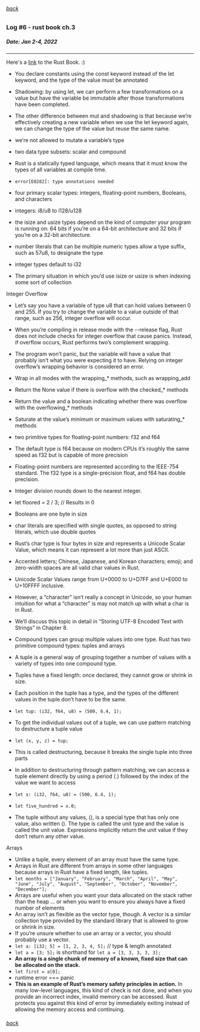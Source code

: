 ###### [back](./../README.md)

### Log #6 - rust book ch.3
##### Date: Jan 2-4, 2022
-----------
Here's a [link](https://doc.rust-lang.org/book/) to the Rust Book. :)

- You declare constants using the const keyword instead of the let keyword, and the type of the value must be annotated
- Shadowing: by using let, we can perform a few transformations on a value but have the variable be immutable after those transformations have been completed.
- The other difference between mut and shadowing is that because we’re effectively creating a new variable when we use the let keyword again, we can change the type of the value but reuse the same name.
- we’re not allowed to mutate a variable’s type


- two data type subsets: scalar and compound
- Rust is a statically typed language, which means that it must know the types of all variables at compile time. 
- `error[E0282]: type annotations needed`
- four primary scalar types: integers, floating-point numbers, Booleans, and characters
- integers: i8/u8 to i128/u128
- the isize and usize types depend on the kind of computer your program is running on: 64 bits if you’re on a 64-bit architecture and 32 bits if you’re on a 32-bit architecture.
- number literals that can be multiple numeric types allow a type suffix, such as 57u8, to designate the type
- integer types default to i32
- The primary situation in which you’d use isize or usize is when indexing some sort of collection

Integer Overflow
- Let’s say you have a variable of type u8 that can hold values between 0 and 255. If you try to change the variable to a value outside of that range, such as 256, integer overflow will occur.
- When you’re compiling in release mode with the --release flag, Rust does not include checks for integer overflow that cause panics. Instead, if overflow occurs, Rust performs two’s complement wrapping. 
- The program won’t panic, but the variable will have a value that probably isn’t what you were expecting it to have. Relying on integer overflow’s wrapping behavior is considered an error.
- Wrap in all modes with the wrapping_* methods, such as wrapping_add
- Return the None value if there is overflow with the checked_* methods
- Return the value and a boolean indicating whether there was overflow with the overflowing_* methods
- Saturate at the value’s minimum or maximum values with saturating_* methods

- two primitive types for floating-point numbers: f32 and f64
- The default type is f64 because on modern CPUs it’s roughly the same speed as f32 but is capable of more precision
- Floating-point numbers are represented according to the IEEE-754 standard. The f32 type is a single-precision float, and f64 has double precision.

- Integer division rounds down to the nearest integer.
- let floored = 2 / 3; // Results in 0

- Booleans are one byte in size
- char literals are specified with single quotes, as opposed to string literals, which use double quotes
- Rust’s char type is four bytes in size and represents a Unicode Scalar Value, which means it can represent a lot more than just ASCII. 
- Accented letters; Chinese, Japanese, and Korean characters; emoji; and zero-width spaces are all valid char values in Rust. 
- Unicode Scalar Values range from U+0000 to U+D7FF and U+E000 to U+10FFFF inclusive. 
- However, a “character” isn’t really a concept in Unicode, so your human intuition for what a “character” is may not match up with what a char is in Rust. 
- We’ll discuss this topic in detail in “Storing UTF-8 Encoded Text with Strings” in Chapter 8.

- Compound types can group multiple values into one type. Rust has two primitive compound types: tuples and arrays
- A tuple is a general way of grouping together a number of values with a variety of types into one compound type.
- Tuples have a fixed length: once declared, they cannot grow or shrink in size.
- Each position in the tuple has a type, and the types of the different values in the tuple don’t have to be the same.
- `let tup: (i32, f64, u8) = (500, 6.4, 1);`
- To get the individual values out of a tuple, we can use pattern matching to destructure a tuple value
- `let (x, y, z) = tup;`
- This is called destructuring, because it breaks the single tuple into three parts
- In addition to destructuring through pattern matching, we can access a tuple element directly by using a period (.) followed by the index of the value we want to access
- `let x: (i32, f64, u8) = (500, 6.4, 1);`
- `let five_hundred = x.0;`
- The tuple without any values, (), is a special type that has only one value, also written (). The type is called the unit type and the value is called the unit value. Expressions implicitly return the unit value if they don’t return any other value.

Arrays
- Unlike a tuple, every element of an array must have the same type. 
- Arrays in Rust are different from arrays in some other languages because arrays in Rust have a fixed length, like tuples.
- `let months = ["January", "February", "March", "April", "May", "June", "July", "August", "September", "October", "November", "December"];`
- Arrays are useful when you want your data allocated on the stack rather than the heap ... or when you want to ensure you always have a fixed number of elements
- An array isn’t as flexible as the vector type, though. A vector is a similar collection type provided by the standard library that is allowed to grow or shrink in size.
- If you’re unsure whether to use an array or a vector, you should probably use a vector.
- `let a: [i32; 5] = [1, 2, 3, 4, 5];` // type & length annotated
- `let a = [3; 5];` is shorthand for `let a = [3, 3, 3, 3, 3];`
- **An array is a single chunk of memory of a known, fixed size that can be allocated on the stack.**
- `let first = a[0];`
- runtime error === panic 
- **This is an example of Rust’s memory safety principles in action.** In many low-level languages, this kind of check is not done, and when you provide an incorrect index, invalid memory can be accessed. Rust protects you against this kind of error by immediately exiting instead of allowing the memory access and continuing.





###### [back](./../README.md)